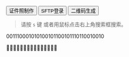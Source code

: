 <button onclick="window.location.href='https://iphoto.sunfeilong.com/'"> 证件照制作 </button>
<button onclick="window.location.href='https://filestash.sunfeilong.com/'"> SFTP登录 </button>
<button onclick="window.location.href='https://qrbtf.com/zh/'"> 二维码生成 </button>

> 请按 `s` 键 或者用鼠标点击右上角搜索框搜索。 

001110001010100101100101110110010010


🌵🌵🌵🌵🌵🌵🌵🌵🌵🌵🌵🌵🌵🌵🌵
